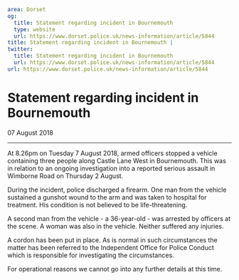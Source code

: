 ```yaml
area: Dorset
og:
  title: Statement regarding incident in Bournemouth
  type: website
  url: https://www.dorset.police.uk/news-information/article/5844
title: Statement regarding incident in Bournemouth |
twitter:
  title: Statement regarding incident in Bournemouth
  url: https://www.dorset.police.uk/news-information/article/5844
url: https://www.dorset.police.uk/news-information/article/5844
```

# Statement regarding incident in Bournemouth

07 August 2018

* * *

At 8.26pm on Tuesday 7 August 2018, armed officers stopped a vehicle containing three people along Castle Lane West in Bournemouth. This was in relation to an ongoing investigation into a reported serious assault in Wimborne Road on Thursday 2 August.

During the incident, police discharged a firearm. One man from the vehicle sustained a gunshot wound to the arm and was taken to hospital for treatment. His condition is not believed to be life-threatening.

A second man from the vehicle - a 36-year-old - was arrested by officers at the scene. A woman was also in the vehicle. Neither suffered any injuries.

A cordon has been put in place. As is normal in such circumstances the matter has been referred to the Independent Office for Police Conduct which is responsible for investigating the circumstances.

For operational reasons we cannot go into any further details at this time.
